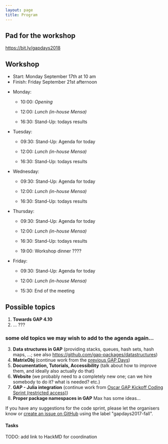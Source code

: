 ```yaml
---
layout: page
title: Program
---
```


## Pad for the workshop

<https://bit.ly/gapdays2018>

## Workshop
* Start: Monday September 17th at 10 am
* Finish: Friday September 21st afternoon

- Monday:
  - 10:00: *Opening*

  - 12:00: *Lunch (in-house Mensa)*
  
  - 16:30: Stand-Up: todays results

- Tuesday:
  - 09:30: Stand-Up: Agenda for today

  - 12:00: *Lunch (in-house Mensa)*
  
  - 16:30: Stand-Up: todays results

- Wednesday:
  - 09:30: Stand-Up: Agenda for today

  - 12:00: *Lunch (in-house Mensa)*
  
  - 16:30: Stand-Up: todays results

- Thursday:
  - 09:30: Stand-Up: Agenda for today

  - 12:00: *Lunch (in-house Mensa)*
  
  - 16:30: Stand-Up: todays results

  - 19:00: Workshop dinner ????
		 
- Friday:
  - 09:30: Stand-Up: Agenda for today

  - 12:00: *Lunch (in-house Mensa)*
  
  - 15:30: End of the meeting

<!--
The focus of the workshop will be on presenting research and development related to GAP. __Please submit proposals__ (e.g., topics you want to see covered, or title of a talk you could give) to the organisers (<gapdays2017-fall@gapdays.de>).
-->

## Possible topics

1. __Towards GAP 4.10__
2. ... ???

### some old topics we may wish to add to the agenda again...

3. __Data structures in GAP__ (providing stacks, queues, hash sets, hash maps, ...; see also <https://github.com/gap-packages/datastructures>)
4. __MatrixObj__ (continue work from the [previous GAP Days](http://gapdays.de/gapdays2017-spring/10_topic/))
5. __Documentation, Tutorials, Accessibility__ (talk about how to improve them, and ideally also actually do that)
6. __Website__ (we probably need to a completely new one; can we hire somebody to do it? what is needed? etc.)
4. __GAP - Julia integration__ (continue work from [Oscar GAP Kickoff Coding Sprint (restricted access)](https://github.com/oscar-system/OSCAR/wiki/Oscar-GAP-Kickoff-Coding-Sprint))
2. __Proper package namespaces in GAP__ Max has some ideas...

If you have any suggestions for the code sprint, please let the organisers know or [create an issue on GitHub](https://github.com/gap-system/gap/issues) using the label "gapdays2017-fall".

#### Tasks

TODO: add link to HackMD for coordination

